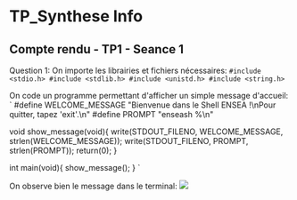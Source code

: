 # TP_Synthese Info
## Compte rendu - TP1 - Seance 1
Question 1:
On importe les librairies et fichiers nécessaires:
`#include <stdio.h>
#include <stdlib.h>
#include <unistd.h>
#include <string.h>`

On code un programme permettant d'afficher un simple message d'accueil:
`
#define WELCOME_MESSAGE "Bienvenue dans le Shell ENSEA !\nPour quitter, tapez 'exit'.\n"
#define PROMPT "enseash %\n"

void show_message(void){
    write(STDOUT_FILENO, WELCOME_MESSAGE, strlen(WELCOME_MESSAGE));
    write(STDOUT_FILENO, PROMPT, strlen(PROMPT));
    return(0);
}

int main(void){
    show_message();
}
`

On observe bien le message dans le terminal:
![](TP1_Info_Q1.jpg)
